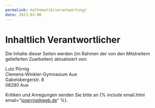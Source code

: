 ```yaml
---
permalink: mathematik/verantwortung/
date: 2023-03-06
---
```


# Inhaltlich Verantwortlicher

Die Inhalte dieser Seiten werden (im Rahmen der von den Mitstreitern gelieferten Zuarbeiten) aktualisiert von:

Lutz Pörnig<br>
Clemens-Winkler-Gymnasium Aue<br>
Gabelsbergerstr. 8<br>
08280 Aue<br>

Kritiken und Anregungen senden Sie bitte an {% include email.html email="poernig@web.de" %}.

<a href="mailto:poernig@web.de" class="css-text">
  <span class="css-char char-p"></span>
  <span class="css-char char-o"></span>
  <span class="css-char char-e"></span>
  <span class="css-char char-r"></span>
  <span class="css-char char-n"></span>
  <span class="css-char char-i"></span>
  <span class="css-char char-g"></span>
  <span class="css-char char-at"></span>
  <span class="css-char char-w"></span>
  <span class="css-char char-e"></span>
  <span class="css-char char-b"></span>
  <span class="css-char char-point"></span>
  <span class="css-char char-d"></span>
  <span class="css-char char-e"></span>
</a>
